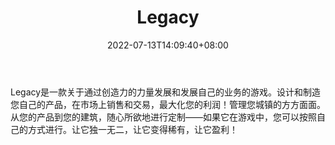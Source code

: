 ﻿---
weight: 
title: "Legacy"
description: "Legacy是一款关于通过创造力的力量发展和发展自己的业务的游戏。设计和制造您自己的产品，在市场上销售和交易，最大化您的利润！"
date: 2022-07-13T14:09:40+08:00
lastmod: 2022-07-13T14:09:40+08:00
draft: false
authors: ["Cindy"]
featuredImage: "99.jpg"
link: "https://playlegacy.game/"
tags: ["Legacy","区块链游戏"]
categories: ["navigation"]
navigation: ["区块链游戏"]
lightgallery: true
toc: true
pinned: false
recommend: false
recommend1: false
---
Legacy是一款关于通过创造力的力量发展和发展自己的业务的游戏。设计和制造您自己的产品，在市场上销售和交易，最大化您的利润！管理您城镇的方方面面。从您的产品到您的建筑，随心所欲地进行定制——如果它在游戏中，您可以按照自己的方式进行。让它独一无二，让它变得稀有，让它盈利！

